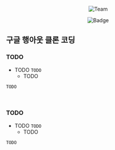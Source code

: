 <div align="center">

  ![Team](https://avatars.githubusercontent.com/u/115166402?s=300&v=4)

  ![Badge](https://img.shields.io/badge/TypeScript-3178C6?style=flat-square)

</div>

## 구글 행아웃 클론 코딩

### TODO
- TODO `TODO`
  - TODO
```ts
TODO
```

<br />

### TODO
- TODO `TODO`
  - TODO
```ts
TODO
```